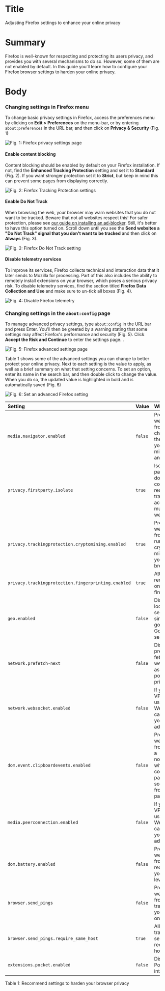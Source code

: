 # Title #
Adjusting Firefox settings to enhance your online privacy

# Summary #
Firefox is well-known for respecting and protecting its users privacy, and provides you with several mechanisms to do
so. However, some of them are not enabled by default. In this guide you'll learn how to configure your Firefox browser
settings to harden your online privacy.

# Body #

### Changing settings in Firefox menu ###
To change basic privacy settings in Firefox, access the preferences menu by clicking on **Edit > Preferences** on the menu-bar, or by
entering `about:preferences` in the URL bar, and then click on **Privacy & Security** (Fig. 1)

![Fig. 1: Firefox privacy settings page](../images/Firefox/settings-page.png)

#### Enable content blocking ####
Content blocking should be enabled by default on your Firefox installation. If not, find the **Enhanced Tracking
Protection** setting and set it to **Standard** (Fig. 2). If you want stronger protection set it to **Strict**, but keep
in mind this can prevent some pages from displaying correctly.

![Fig. 2: Firefox Tracking Protection settings](../images/Firefox/settings-tracking.png)

#### Enable Do Not Track ####
When browsing the web, your browser may warn websites that you do not want to be tracked. Beware that not all websites
respect this! For safer protection, please see [our guide on installing an ad-blocker](firefox-ublock-origin.md). Still,
it's better to have this option turned on. Scroll down until you see the **Send websites a "Do Not Track" signal that
you don't want to be tracked** and then click on **Always** (Fig. 3).

![Fig. 3: Firefox Do Not Track setting](../images/Firefox/settings-dnt.png)

#### Disable telemetry services ###
To improve its services, Firefox collects technical and interaction data that it later sends to Mozilla for processing.
Part of this also includes the ability to remotely install extensions on your browser, which poses a serious privacy
risk. To disable telemetry services, find the section titled **Firefox Data Collection and Use** and make sure to un-tick all boxes (Fig. 4).

![Fig. 4: Disable Firefox telemetry](../images/Firefox/settings-telemetry.png)

### Changing settings in the `about:config` page ###
To manage advanced privacy settings, type `about:config` in the URL bar and press Enter. You'll then be greeted by a
warning stating that some settings may affect Firefox's performance and security (Fig. 5). Click **Accept the Risk and
Continue** to enter the settings page. .

![Fig. 5: Firefox advanced settings page](../images/Firefox/settings-config-warning.png)

Table 1 shows some of the advanced settings you can change to better protect your online privacy. Next to each setting
is the value to apply, as well as a brief summary on what that setting concerns. To set an option, enter its name in the
search bar, and then double click to change the value. When you do so, the updated value is highlighted in bold and is
automatically saved (Fig. 6)

![Fig. 6: Set an advanced Firefox setting](../images/Firefox/settings-config-change.png)

| Setting                                             | Value   | Why                                                                                               |
| :--                                                 | :--     | :--                                                                                               |
| `media.navigator.enabled`                           | `false` | Prevent websites from checking the status of your microphone and camera                           |
| `privacy.firstparty.isolate`                        | `true`  | Isolate first party domain cookies to reduce tracking across multiple websites                    |
| `privacy.trackingprotection.cryptomining.enabled`   | `true`  | Prevent websites from running crypto miners in your browser                                       |
| `privacy.trackingprotection.fingerprinting.enabled` | `true`  | Attempt to reduce your online fingerprint                                                         |
| `geo.enabled`                                       | `false` | Disable location services, since they go through Google's servers                                 |
| `network.prefetch-next`                             | `false` | Disable pre-fetching of webpages as this can pose a privacy risk                                  |
| `network.websocket.enabled`                         | `false` | If you use a VPN, the use of WebSockets can leak your real IP address                             |
| `dom.event.clipboardevents.enabled`                 | `false` | Prevent websites from getting a notification when you copy, cut, or paste something from the page |
| `media.peerconnection.enabled`                      | `false` | If you use a VPN, the use of WebRTC can leak your real IP address                                 |
| `dom.battery.enabled`                               | `false` | Prevent websites from reading your battery level                                                  |
| `browser.send_pings`                                | `false` | Prevent website from tracking your clicks on pages                                                |
| `browser.send_pings.require_same_host`              | `true`  | Allow click-tracking if send and receiving host match                                             |
| `extensions.pocket.enabled`                         | `false` | Disable Pocket integration                                                                        |

Table 1: Recommend settings to harden your browser privacy
